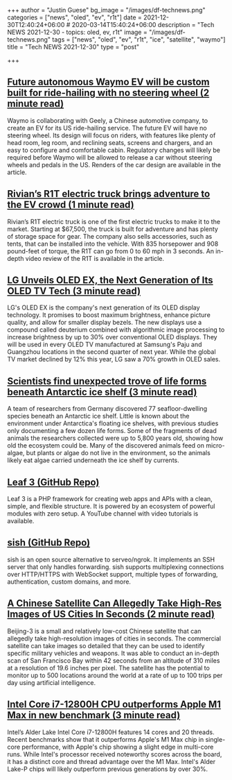 +++
author = "Justin Guese"
bg_image = "/images/df-technews.png"
categories = ["news", "oled", "ev", "r1t"]
date = 2021-12-30T12:40:24+06:00 # 2020-03-14T15:40:24+06:00
description = "Tech NEWS 2021-12-30 - topics: oled, ev, r1t"
image = "/images/df-technews.png"
tags = ["news", "oled", "ev", "r1t", "ice", "satellite", "waymo"]
title = "Tech NEWS 2021-12-30"
type = "post"

+++

## [Future autonomous Waymo EV will be custom built for ride-hailing with no steering wheel (2 minute read)](https://9to5google.com/2021/12/28/future-waymo-ev/)

Waymo is collaborating with Geely, a Chinese automotive company, to create an EV for its US ride-hailing service. The future EV will have no steering wheel. Its design will focus on riders, with features like plenty of head room, leg room, and reclining seats, screens and chargers, and an easy to configure and comfortable cabin. Regulatory changes will likely be required before Waymo will be allowed to release a car without steering wheels and pedals in the US. Renders of the car design are available in the article.

## [Rivian’s R1T electric truck brings adventure to the EV crowd (1 minute read)](https://www.engadget.com/rivian-r1t-electric-truck-review-150019762.html)

Rivian’s R1T electric truck is one of the first electric trucks to make it to the market. Starting at $67,500, the truck is built for adventure and has plenty of storage space for gear. The company also sells accessories, such as tents, that can be installed into the vehicle. With 835 horsepower and 908 pound-feet of torque, the R1T can go from 0 to 60 mph in 3 seconds. An in-depth video review of the R1T is available in the article.

## [LG Unveils OLED EX, the Next Generation of Its OLED TV Tech (3 minute read)](https://gizmodo.com/lg-unveils-oled-ex-the-next-generation-of-its-oled-tv-1848281279)

LG's OLED EX is the company's next generation of its OLED display technology. It promises to boost maximum brightness, enhance picture quality, and allow for smaller display bezels. The new displays use a compound called deuterium combined with algorithmic image processing to increase brightness by up to 30% over conventional OLED displays. They will be used in every OLED TV manufactured at Samsung's Paju and Guangzhou locations in the second quarter of next year. While the global TV market declined by 12% this year, LG saw a 70% growth in OLED sales.

## [Scientists find unexpected trove of life forms beneath Antarctic ice shelf (3 minute read)](https://www.theverge.com/2021/12/29/22857125/discovery-antarctic-ice-biolife-ice-shelf)

A team of researchers from Germany discovered 77 seafloor-dwelling species beneath an Antarctic ice shelf. Little is known about the environment under Antarctica's floating ice shelves, with previous studies only documenting a few dozen life forms. Some of the fragments of dead animals the researchers collected were up to 5,800 years old, showing how old the ecosystem could be. Many of the discovered animals feed on micro-algae, but plants or algae do not live in the environment, so the animals likely eat algae carried underneath the ice shelf by currents.

## [Leaf 3 (GitHub Repo)](https://github.com/leafsphp/leaf/tree/v3.x)

Leaf 3 is a PHP framework for creating web apps and APIs with a clean, simple, and flexible structure. It is powered by an ecosystem of powerful modules with zero setup. A YouTube channel with video tutorials is available.

## [sish (GitHub Repo)](https://github.com/antoniomika/sish)

sish is an open source alternative to serveo/ngrok. It implements an SSH server that only handles forwarding. sish supports multiplexing connections over HTTP/HTTPS with WebSocket support, multiple types of forwarding, authentication, custom domains, and more.

## [A Chinese Satellite Can Allegedly Take High-Res Images of US Cities In Seconds (2 minute read)](https://interestingengineering.com/a-chinese-satellite-can-allegedly-take-high-res-images-of-us-cities-in-seconds)

Beijing-3 is a small and relatively low-cost Chinese satellite that can allegedly take high-resolution images of cities in seconds. The commercial satellite can take images so detailed that they can be used to identify specific military vehicles and weapons. It was able to conduct an in-depth scan of San Francisco Bay within 42 seconds from an altitude of 310 miles at a resolution of 19.6 inches per pixel. The satellite has the potential to monitor up to 500 locations around the world at a rate of up to 100 trips per day using artificial intelligence.

## [Intel Core i7-12800H CPU outperforms Apple M1 Max in new benchmark (3 minute read)](https://www.digitaltrends.com/computing/intel-core-i7-12800h-outperforms-apple-m1-max-in-benchmark/)

Intel’s Alder Lake Intel Core i7-12800H features 14 cores and 20 threads. Recent benchmarks show that it outperforms Apple's M1 Max chip in single-core performance, with Apple's chip showing a slight edge in multi-core runs. While Intel's processor received noteworthy scores across the board, it has a distinct core and thread advantage over the M1 Max. Intel's Alder Lake-P chips will likely outperform previous generations by over 30%.

